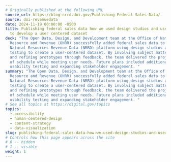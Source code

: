 ```yaml
---
# Originally published at the following URL
source_url: https://blog-nrrd.doi.gov/Publishing-Federal-Sales-Data/
source: doi-revenuedata
date: 2024-11-19 00:00:00 -0500
title: Publishing federal sales data how we used design studios and user testing
  to develop a user centered dataset
deck: "The Open Data, Design, and Development team at the Office of Natural
  Resource and Revenue (ONRR) successfully added federal sales data to the
  Natural Resources Revenue Data (NRRD) platform using design studios and user
  testing to create a user-centered dataset. By involving subject matter experts
  and refining prototypes through feedback, the team delivered the project ahead
  of schedule while meeting user needs. Future plans included additional
  usability testing and expanding stakeholder engagement. "
summary: "The Open Data, Design, and Development team at the Office of Natural
  Resource and Revenue (ONRR) successfully added federal sales data to the
  Natural Resources Revenue Data (NRRD) platform using design studios and user
  testing to create a user-centered dataset. By involving subject matter experts
  and refining prototypes through feedback, the team delivered the project ahead
  of schedule while meeting user needs. Future plans included additional
  usability testing and expanding stakeholder engagement. "
# See all topics at https://digital.gov/topics
topics:
  - accessibility
  - human-centered-design
  - content-strategy
  - data-visualization
slug: publishing-federal-sales-data-how-we-used-design-studios-and-user-testing-to-develop-a-user-centered-dataset
# Controls how this page appears across the site
# 0 -- hidden
# 1 -- visible
weight: 1
---
```

